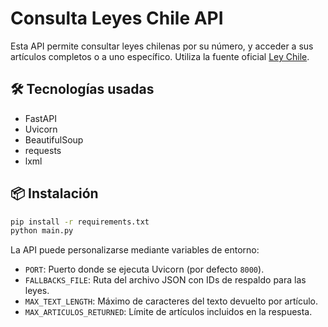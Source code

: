 # Consulta Leyes Chile API

Esta API permite consultar leyes chilenas por su número, y acceder a sus artículos completos o a uno específico. Utiliza la fuente oficial [Ley Chile](https://www.bcn.cl/leychile).

## 🛠 Tecnologías usadas

- FastAPI
- Uvicorn
- BeautifulSoup
- requests
- lxml

## 📦 Instalación

```bash
pip install -r requirements.txt
python main.py
```

La API puede personalizarse mediante variables de entorno:

- `PORT`: Puerto donde se ejecuta Uvicorn (por defecto `8000`).
- `FALLBACKS_FILE`: Ruta del archivo JSON con IDs de respaldo para las leyes.
- `MAX_TEXT_LENGTH`: Máximo de caracteres del texto devuelto por artículo.
- `MAX_ARTICULOS_RETURNED`: Límite de artículos incluidos en la respuesta.
